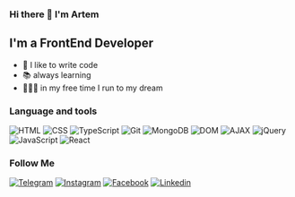 ### Hi there 👋 I'm Artem 

## I'm a FrontEnd Developer
- 💪 I like to write code
- 📚 always learning
- 🏃🏻‍♂️ in my free time I run to my dream

### Language and tools
![HTML](https://img.shields.io/badge/-HTML-ff8a5d)
![CSS](https://img.shields.io/badge/-CSS-00BFFF)
![TypeScript](https://img.shields.io/badge/-TypeScript-0095b6)
![Git](https://img.shields.io/badge/-Git-e54a1c)
![MongoDB](https://img.shields.io/badge/-MongoDB-02ff8e)
![DOM](https://img.shields.io/badge/-DOM-74a02e)
![AJAX](https://img.shields.io/badge/-AJAX-7b68ee)
![jQuery](https://img.shields.io/badge/-jQuery-6b7ebf)
![JavaScript](https://img.shields.io/badge/-JavaScript-ffbc3b)
![React](https://img.shields.io/badge/-React-00bfff)

### Follow Me
[![Telegram](https://img.shields.io/badge/-Telegram-090909?style=for-the-badge&logo=telegram&logoColor=27A0D9)](https://t.me/Bachynskyi_Artem)
[![Instagram](https://img.shields.io/badge/-Instagram-090909?style=for-the-badge&logo=instagram&logoColor=B4068E)](https://www.instagram.com/bachynskyi_artem/)
[![Facebook](https://img.shields.io/badge/-Facebook-090909?style=for-the-badge&logo=Facebook&logoColor=1195F5)](https://www.facebook.com/DobrakavaKiev)
[![Linkedin](https://img.shields.io/badge/-Linkedin-090909?style=for-the-badge&logo=Linkedin&logoColor=007BB6)](https://www.linkedin.com/in/artem-bachynskyi-868996230/)






